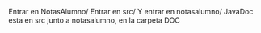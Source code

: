 Entrar en NotasAlumno/
Entrar en src/
Y entrar en notasalumno/
JavaDoc esta en src junto a notasalumno, en la carpeta DOC
